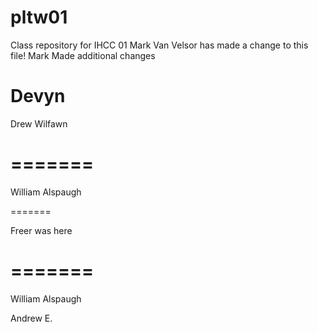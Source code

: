 # pltw01
Class repository for IHCC 01
Mark Van Velsor has made a change to this file!
Mark Made additional changes



Devyn
=======

Drew Wilfawn

=======
=======
William Alspaugh


=======

Freer was here

=======
=======
William Alspaugh

Andrew E.

